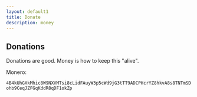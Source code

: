 ```yaml
---
layout: default1
title: Donate
description: money
---
```


## Donations
Donations are good. Money is how to keep this "alive".

Monero: 

```4B4kUhGXkMhic8W9NXVMTsi8cLidFAuyW3p5cWd9jG3tTT9ADCPHcrYZ8hkvA8s8TNTmSDohb9CeqJZFGqKddR8qDF1okZp```